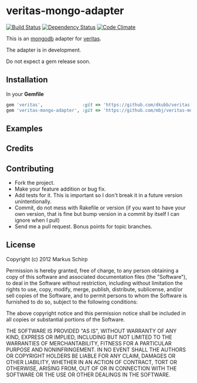 veritas-mongo-adapter
=====================

[![Build Status](https://secure.travis-ci.org/mbj/veritas-mongo-adapter.png?branch=master)](http://travis-ci.org/mbj/veritas-mongo-adapter)
[![Dependency Status](https://gemnasium.com/mbj/veritas-mongo-adapter.png)](https://gemnasium.com/mbj/veritas-mongo-adapter)
[![Code Climate](https://codeclimate.com/github/mbj/veritas-mongo-adapter.png)](https://codeclimate.com/github/mbj/veritas-mongo-adapter)

This is an [mongodb](http://mongodb.org) adapter for [veritas](http://github.com/dkubb/veritas).

The adapter is in development.

Do not expect a gem release soon.

Installation
------------

In your **Gemfile**

``` ruby
gem 'veritas',               :git => 'https://github.com/dkubb/veritas'
gem 'veritas-mongo-adapter', :git => 'https://github.com/mbj/veritas-mongo-adapter'
```

Examples
--------

Credits
-------

Contributing
-------------

* Fork the project.
* Make your feature addition or bug fix.
* Add tests for it. This is important so I don't break it in a
  future version unintentionally.
* Commit, do not mess with Rakefile or version
  (if you want to have your own version, that is fine but bump version in a commit by itself I can ignore when I pull)
* Send me a pull request. Bonus points for topic branches.

License
-------

Copyright (c) 2012 Markus Schirp

Permission is hereby granted, free of charge, to any person obtaining
a copy of this software and associated documentation files (the
"Software"), to deal in the Software without restriction, including
without limitation the rights to use, copy, modify, merge, publish,
distribute, sublicense, and/or sell copies of the Software, and to
permit persons to whom the Software is furnished to do so, subject to
the following conditions:

The above copyright notice and this permission notice shall be
included in all copies or substantial portions of the Software.

THE SOFTWARE IS PROVIDED "AS IS", WITHOUT WARRANTY OF ANY KIND,
EXPRESS OR IMPLIED, INCLUDING BUT NOT LIMITED TO THE WARRANTIES OF
MERCHANTABILITY, FITNESS FOR A PARTICULAR PURPOSE AND
NONINFRINGEMENT. IN NO EVENT SHALL THE AUTHORS OR COPYRIGHT HOLDERS BE
LIABLE FOR ANY CLAIM, DAMAGES OR OTHER LIABILITY, WHETHER IN AN ACTION
OF CONTRACT, TORT OR OTHERWISE, ARISING FROM, OUT OF OR IN CONNECTION
WITH THE SOFTWARE OR THE USE OR OTHER DEALINGS IN THE SOFTWARE.
